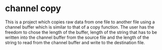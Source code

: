 # channel copy
This is a project which copies raw data from one file to another file using a channel buffer which is similar to that of a copy function. The user has the freedom to chose the length of the buffer, length of the string that has to be written into the channel buffer from the source file and the length of the string to read from the channel buffer and write to the destination file.
